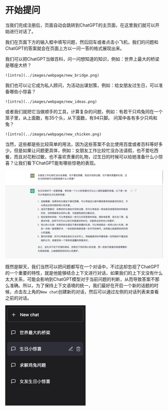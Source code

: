 # 开始提问

当我们完成注册后，页面自动会跳转到ChatGPT的主页面，在这里我们就可以开始进行对话了。

我们在页面下方的输入框中填写问题，然后回车或者点击小飞机，我们的问题和ChatGPT的答案就会在页面上方以一问一答的格式展现出来。

我们可以把ChatGPT当做百科，问一问想知道的知识，例如：世界上最大的桥梁是哪座大桥？

    ![intro](../images/webpage/new_bridge.png)

我们也可以让它成为私人顾问，为活动出谋划策，例如：给女朋友过生日，可以准备哪些小惊喜？

    ![intro](../images/webpage/new_ideas.png)

或者我们就把它当做顺手的工具，计算复杂的问题，例如：有若干只鸡兔同在一个笼子里，从上面数，有35个头，从下面数，有94只脚。 问笼中各有多少只鸡和兔？

    ![intro](../images/webpage/new_chicken.png)

当然，这些都是些比较简单的用法，因为这些答案不会比使用百度或者百科等好多少。但是如果让问题更具体，例如：女朋友工作比较忙没办法请假，也不爱吃西餐，而且对花粉过敏，也不喜欢贵重的礼物，过生日的时候可以给她准备什么小惊喜？让我们看下ChatGPT能有哪些惊艳的表现。

![intro](../images/webpage/new_girlfriend.png)

既然是聊天，我们当然可以把问题都写在一个对话中，不过这却忽视了ChatGPT的一个重要的特性，就是他能够结合上下文进行对话，如果我们的上下文没有什么太大关系，可能会影响到ChatGPT模型对于当前问题的判断，从而导致答案不那么准确。所以，为了保持上下文语境的统一，我们最好在开启一个新的话题的时候，点击左上角的```New chat```创建新的对话，然后可以通过左侧的对话列表来查看之前的对话。

![intro](../images/webpage/new_chatlist.png)


